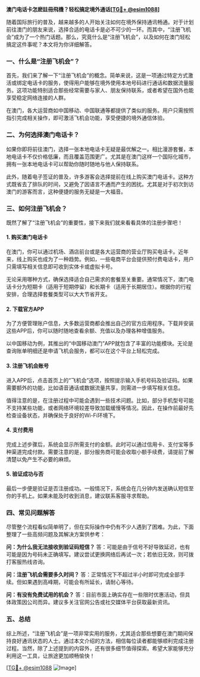 **澳门电话卡怎麽註冊飛機？轻松搞定境外通话[[TG💪+ @esim1088](https://t.me/s/esim1088)]**

随着国际旅行的普及，越来越多的人开始关注如何在境外保持通讯畅通。对于计划前往澳门的朋友来说，选择合适的电话卡是必不可少的一环。而其中，“注册飞机会”成为了一个热门话题。那么，究竟什么是“注册飞机会”，以及如何在澳门轻松搞定这件事呢？本文将为你详细解答。

### 一、什么是“注册飞机会”？

首先，我们来了解一下“注册飞机会”的概念。简单来说，这是一项通过特定方式激活或绑定电话卡的服务，使得用户能够在境外使用本地号码进行通话和数据流量服务。这项功能特别适合那些经常需要与家人、朋友保持联系，或者希望在国外也能享受稳定网络连接的人群。

在澳门，各大运营商如中国移动、中国联通等都提供了类似的服务。用户只需按照指引完成相关操作，即可激活飞机会功能，享受便捷的境外通信体验。

### 二、为何选择澳门电话卡？

如果你即将前往澳门，选择一张本地电话卡无疑是最优解之一。相比漫游套餐，本地电话卡不仅价格低廉，而且覆盖范围更广。尤其是在澳门这样一个国际化城市，拥有一张本地电话卡可以帮助你随时随地与他人保持联系。

此外，随着电子签证的普及，许多游客会选择提前在线上购买澳门电话卡。这种方式既省去了排队的时间，又避免了因语言不通而产生的困扰。尤其是对于初次到访澳门的游客而言，这种便捷的服务无疑是一大福音。

### 三、如何注册飞机会？

既然了解了“注册飞机会”的重要性，接下来我们就来看看具体的注册步骤吧！

#### 1. 购买澳门电话卡

在澳门，你可以通过机场、酒店前台或是各大运营商的营业厅购买电话卡。近年来，线上购买也成为了一种趋势。例如，一些电商平台会提供预付费电话卡，用户只需填写相关信息即可收到实体卡或虚拟卡号。

无论采用哪种方式，确保选择适合自己需求的套餐至关重要。通常情况下，澳门电话卡分为短期卡（适用于短期停留）和长期卡（适用于长期居住）。根据你的行程安排，合理选择套餐类型可以大大节省开支。

#### 2. 下载官方APP

为了方便管理账户信息，大多数运营商都会推出自己的官方应用程序。下载并安装这些APP后，你可以随时随地查看余额、充值以及办理各种增值服务。

以中国移动为例，其推出的“中国移动澳门”APP就包含了丰富的功能模块。无论是查询账单明细还是申请飞机会服务，都可以在这个平台上轻松完成。

#### 3. 注册飞机会账号

进入APP后，点击首页上的“飞机会”选项，按照提示输入手机号码及验证码。如果需要额外的功能，比如语音通话或数据流量共享，则需进一步填写相关信息。

值得注意的是，在注册过程中可能会遇到一些技术问题。比如，部分手机型号可能不支持某些功能，或者网络环境较差导致加载缓慢等情况。因此，在操作前最好先检查设备状态，并确保处于良好的Wi-Fi环境下。

#### 4. 支付费用

完成上述步骤后，系统会显示所需支付的金额。此时可以通过信用卡、支付宝等多种渠道完成付款。需要注意的是，部分服务商可能会收取小额手续费，请提前了解清楚以免产生不必要的麻烦。

#### 5. 验证成功与否

最后一步便是验证是否注册成功。一般情况下，系统会在几分钟内发送确认短信至你的手机上。如果未能及时收到消息，建议联系客服寻求帮助。

### 四、常见问题解答

尽管整个流程看似简单明了，但在实际操作中仍有不少人遇到了困难。为此，下面整理了一些高频问题及其解决方案供参考：

**问：为什么我无法接收到验证码短信？**
答：可能是由于信号不好导致延迟，也有可能是因为号码未正确填写。建议尝试更换网络后再试一次；若依旧无效，则可拨打客服热线咨询。

**问：注册飞机会需要多久时间？**
答：正常情况下不超过半小时即可完成全部手续。但如果遇到高峰期，可能会有所延长，请耐心等待。

**问：有没有免费试用的机会？**
答：目前市面上确实存在一些限时优惠活动，但具体政策因公司而异。建议多关注官网公告或社交媒体平台获取最新资讯。

### 五、总结

综上所述，“注册飞机会”是一项非常实用的服务，尤其适合那些想要在澳门期间保持良好通讯状态的人士。通过本文介绍的方法，相信每位读者都能够顺利完成注册过程。当然，除了上述提到的内容外，还有很多细节值得探索。希望大家能够充分利用这一工具，让旅途更加顺畅愉快！

[[TG💪+ @esim1088](https://t.me/s/esim1088) ![Image](https://i.postimg.cc/4NQfJmqS/Snipaste-2025-05-13-00-14-12.png)]